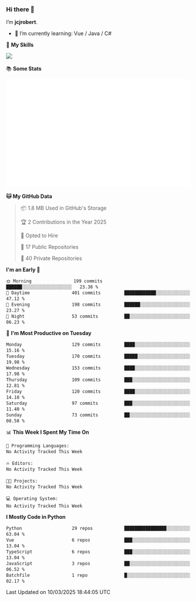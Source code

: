 ### Hi there 👋

I’m **jcjrobert**.

- 🌱 I’m currently learning: Vue / Java / C#

🌟 **My Skills**

![](https://img.shields.io/badge/-Python-3e74a2?style=flat-square&logo=Python&logoColor=fff)

📚 **Some Stats**

![](https://github.com/jcjrobert/github-stats/blob/master/generated/overview.svg)

<!--START_SECTION:waka-->
**🐱 My GitHub Data** 

> 📦 1.8 MB Used in GitHub's Storage 
 > 
> 🏆 2 Contributions in the Year 2025
 > 
> 💼 Opted to Hire
 > 
> 📜 17 Public Repositories 
 > 
> 🔑 40 Private Repositories 
 > 
**I'm an Early 🐤** 

```text
🌞 Morning                199 commits         ██████░░░░░░░░░░░░░░░░░░░   23.38 % 
🌆 Daytime                401 commits         ████████████░░░░░░░░░░░░░   47.12 % 
🌃 Evening                198 commits         ██████░░░░░░░░░░░░░░░░░░░   23.27 % 
🌙 Night                  53 commits          ██░░░░░░░░░░░░░░░░░░░░░░░   06.23 % 
```
📅 **I'm Most Productive on Tuesday** 

```text
Monday                   129 commits         ████░░░░░░░░░░░░░░░░░░░░░   15.16 % 
Tuesday                  170 commits         █████░░░░░░░░░░░░░░░░░░░░   19.98 % 
Wednesday                153 commits         ████░░░░░░░░░░░░░░░░░░░░░   17.98 % 
Thursday                 109 commits         ███░░░░░░░░░░░░░░░░░░░░░░   12.81 % 
Friday                   120 commits         ████░░░░░░░░░░░░░░░░░░░░░   14.10 % 
Saturday                 97 commits          ███░░░░░░░░░░░░░░░░░░░░░░   11.40 % 
Sunday                   73 commits          ██░░░░░░░░░░░░░░░░░░░░░░░   08.58 % 
```


📊 **This Week I Spent My Time On** 

```text
💬 Programming Languages: 
No Activity Tracked This Week

🔥 Editors: 
No Activity Tracked This Week

🐱‍💻 Projects: 
No Activity Tracked This Week

💻 Operating System: 
No Activity Tracked This Week
```

**I Mostly Code in Python** 

```text
Python                   29 repos            ████████████████░░░░░░░░░   63.04 % 
Vue                      6 repos             ███░░░░░░░░░░░░░░░░░░░░░░   13.04 % 
TypeScript               6 repos             ███░░░░░░░░░░░░░░░░░░░░░░   13.04 % 
JavaScript               3 repos             ██░░░░░░░░░░░░░░░░░░░░░░░   06.52 % 
Batchfile                1 repo              █░░░░░░░░░░░░░░░░░░░░░░░░   02.17 % 
```




 Last Updated on 10/03/2025 18:44:05 UTC
<!--END_SECTION:waka-->
